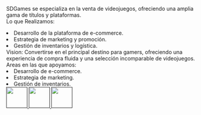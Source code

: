<span class="font-bold text-start text-xl">SDGames</span><span class="font-light text-start text-xl"> se especializa en la venta de videojuegos, ofreciendo una amplia gama de títulos y plataformas.
 <br> <span class="font-bold text-xl">Lo que Realizamos:</span>
</span> 
<li class="font-light text-start text-xl">Desarrollo de la plataforma de e-commerce.</li><li class="font-light text-start text-xl">Estrategia de marketing y promoción.</li><li class="font-light text-start text-xl">Gestión de inventarios y logística.</li>
<!-- VISION -->
<span class="font-semibold text-start text-xl"> Vision:</span>
<span class="font-light text-start text-xl">Convertirse en el principal destino para gamers, ofreciendo una experiencia de compra fluida y una selección incomparable de videojuegos.</span> 
<!-- AREAS DE TRABAJO -->
<span class="font-semibold text-start text-xl"> Areas en las que apoyamos:</span>
<li class="font-light text-start text-xl">Desarrollo de e-commerce.</li><li class="font-light text-start text-xl">Estrategia de marketing.</li><li class="font-light text-start text-xl">Gestión de inventarios.</li> 
<div class="flex justify-items-center w-5/12 py-5 gap-0">
<a href=""><img src="https://xpanzion.net/assets/icon-web.png" alt=""style="width:56px; height:56px">
</a>
<a href=""><img src="https://xpanzion.net/assets/icon-ig.png" alt="" style="width:56px; height:56px">
</a>
<a href=""><img src="https://xpanzion.net/assets/icon-fb.png" alt="" style="width:56px; height:56px">
</a>
</div>